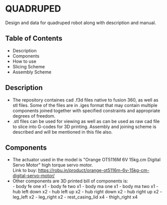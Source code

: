 # QUADRUPED
Design and data for quadruped robot along with description and manual.

## Table of Contents
- Description
- Components
- How to use
- Slicing Scheme
- Assembly Scheme

## Description
- The repository containes cad .f3d files native to fusion 360, as well as stl files. Some of the files are in .iges format that may contain multiple components joined together with specified constraints and appropriate degrees of freedom.
- .stl files can be used for viewing as well as can be used as raw cad file to slice into G-codes for 3D printing. Assembly and joining scheme is described and will be mentioned in this file also.

## Components
- The actuator used in the model is "Orange OT5116M 6V 15kg.cm Digital Servo Motor" high torque servo motor.  
    Link to buy: https://robu.in/product/orange-ot5116m-6v-15kg-cm-digital-servo-motor/
- Other components are 3D printed bill of components is:  
          - body fe one x1
          - body fe two x1
          - body ma one x1
          - body ma two x1
          - hub left down x2
          - hub left up x2
          - hub right down x2
          - hub right up x2
          - leg_left x2
          - leg_right x2
          - rest_casing_lid x4
          - thigh_right x4
  
